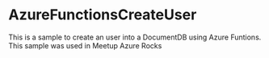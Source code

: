 # AzureFunctionsCreateUser
This is a sample to create an user into a DocumentDB using Azure Funtions. This sample was used in Meetup Azure Rocks
